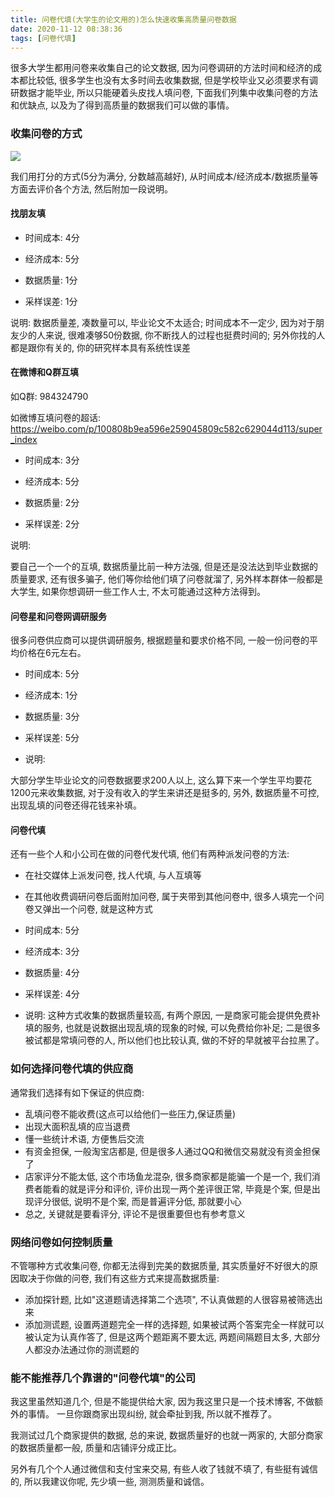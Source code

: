 ```yaml
---
title: 问卷代填(大学生的论文用的)怎么快速收集高质量问卷数据
date: 2020-11-12 08:38:36
tags: [问卷代填]
---
```




很多大学生都用问卷来收集自己的论文数据, 因为问卷调研的方法时间和经济的成本都比较低,
很多学生也没有太多时间去收集数据, 但是学校毕业又必须要求有调研数据才能毕业, 所以只能硬着头皮找人填问卷,
下面我们列集中收集问卷的方法和优缺点, 以及为了得到高质量的数据我们可以做的事情。

<!-- more -->
<!-- toc -->

### 收集问卷的方式

<img src="logo.png">

我们用打分的方式(5分为满分, 分数越高越好), 从时间成本/经济成本/数据质量等方面去评价各个方法, 然后附加一段说明。

#### 找朋友填

- 时间成本: 4分

- 经济成本: 5分

- 数据质量: 1分

- 采样误差: 1分

说明: 数据质量差, 凑数量可以, 毕业论文不太适合; 时间成本不一定少, 因为对于朋友少的人来说, 
很难凑够50份数据, 你不断找人的过程也挺费时间的; 
另外你找的人都是跟你有关的, 你的研究样本具有系统性误差


#### 在微博和Q群互填

如Q群: 984324790

如微博互填问卷的超话: https://weibo.com/p/100808b9ea596e259045809c582c629044d113/super_index

- 时间成本: 3分

- 经济成本: 5分

- 数据质量: 2分

- 采样误差: 2分

说明: 

要自己一个一个的互填, 数据质量比前一种方法强, 但是还是没法达到毕业数据的质量要求, 
还有很多骗子, 他们等你给他们填了问卷就溜了, 另外样本群体一般都是大学生, 
如果你想调研一些工作人士, 不太可能通过这种方法得到。

#### 问卷星和问卷网调研服务

很多问卷供应商可以提供调研服务, 根据题量和要求价格不同, 一般一份问卷的平均价格在6元左右。

- 时间成本: 5分

- 经济成本: 1分

- 数据质量: 3分

- 采样误差: 5分

- 说明: 

大部分学生毕业论文的问卷数据要求200人以上, 这么算下来一个学生平均要花1200元来收集数据, 
对于没有收入的学生来讲还是挺多的, 另外, 数据质量不可控, 出现乱填的问卷还得花钱来补填。

#### 问卷代填

还有一些个人和小公司在做的问卷代发代填, 他们有两种派发问卷的方法:

- 在社交媒体上派发问卷, 找人代填, 与人互填等
- 在其他收费调研问卷后面附加问卷, 属于夹带到其他问卷中, 很多人填完一个问卷又弹出一个问卷, 就是这种方式


- 时间成本: 5分

- 经济成本: 3分

- 数据质量: 4分

- 采样误差: 4分

- 说明: 这种方式收集的数据质量较高, 有两个原因, 一是商家可能会提供免费补填的服务, 也就是说数据出现乱填的现象的时候, 
可以免费给你补足; 二是很多被试都是常填问卷的人, 所以他们也比较认真, 做的不好的早就被平台拉黑了。

### 如何选择问卷代填的供应商

通常我们选择有如下保证的供应商:

- 乱填问卷不能收费(这点可以给他们一些压力,保证质量)
- 出现大面积乱填的应当退费
- 懂一些统计术语, 方便售后交流
- 有资金担保, 一般淘宝店都是, 但是很多人通过QQ和微信交易就没有资金担保了
- 店家评分不能太低,  这个市场鱼龙混杂, 很多商家都是能骗一个是一个, 我们消费者能看的就是评分和评价,
评价出现一两个差评很正常, 毕竟是个案, 但是出现评分很低, 说明不是个案, 而是普遍评分低, 那就要小心
- 总之, 关键就是要看评分, 评论不是很重要但也有参考意义

### 网络问卷如何控制质量

不管哪种方式收集问卷, 你都无法得到完美的数据质量, 其实质量好不好很大的原因取决于你做的问卷, 我们有这些方式来提高数据质量:

- 添加探针题, 比如"这道题请选择第二个选项", 不认真做题的人很容易被筛选出来
- 添加测谎题, 设置两道题完全一样的选择题, 如果被试两个答案完全一样就可以被认定为认真作答了, 但是这两个题距离不要太远,
两题间隔题目太多, 大部分人都没办法通过你的测谎题的

### 能不能推荐几个靠谱的"问卷代填"的公司

我这里虽然知道几个, 但是不能提供给大家, 因为我这里只是一个技术博客, 不做额外的事情。
一旦你跟商家出现纠纷, 就会牵扯到我, 所以就不推荐了。

我测试过几个商家提供的数据, 总的来说, 数据质量好的也就一两家的, 大部分商家的数据质量都一般, 质量和店铺评分成正比。

另外有几个个人通过微信和支付宝来交易, 有些人收了钱就不填了, 有些挺有诚信的, 所以我建议你呢, 先少填一些, 测测质量和诚信。